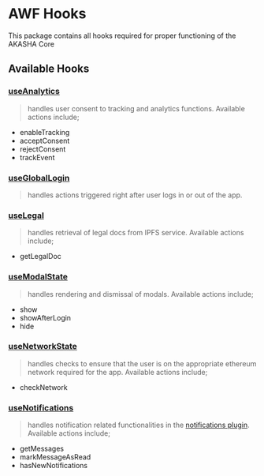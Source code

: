 # AWF Hooks

This package contains all hooks required for proper functioning of the AKASHA Core

## Available Hooks

### [useAnalytics](./src/use-analytics.ts)

> handles user consent to tracking and analytics functions. Available actions include;

- enableTracking
- acceptConsent
- rejectConsent
- trackEvent

### [useGlobalLogin](./src/use-global-login.ts)

> handles actions triggered right after user logs in or out of the app.

### [useLegal](./src/use-legal.ts)

> handles retrieval of legal docs from IPFS service. Available actions include;

- getLegalDoc

### [useModalState](./src/use-modal-state.ts)

> handles rendering and dismissal of modals. Available actions include;

- show
- showAfterLogin
- hide

### [useNetworkState](./src/use-network-state.ts)

> handles checks to ensure that the user is on the appropriate ethereum network required for the app. Available actions
> include;

- checkNetwork

### [useNotifications](./src/use-notifications.ts)

> handles notification related functionalities in the [notifications plugin](../plugins/notifications/README.md).
> Available actions include;

- getMessages
- markMessageAsRead
- hasNewNotifications

